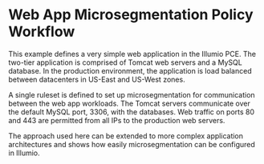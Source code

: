 # Web App Microsegmentation Policy Workflow  

This example defines a very simple web application in the Illumio PCE. The two-tier application is comprised of Tomcat web servers and a MySQL database. In the production environment, the application is load balanced between datacenters in US-East and US-West zones.  

A single ruleset is defined to set up microsegmentation for communication between the web app workloads. The Tomcat servers communicate over the default MySQL port, 3306, with the databases. Web traffic on ports 80 and 443 are permitted from all IPs to the production web servers.  

The approach used here can be extended to more complex application architectures and shows how easily microsegmentation can be configured in Illumio.  
